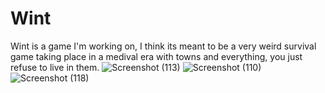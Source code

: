 # Wint
Wint is a game I'm working on, I think its meant to be a very weird survival game taking place in a medival era with towns and everything, you just refuse to live in them.
![Screenshot (113)](https://user-images.githubusercontent.com/56563402/128290239-7ea55b27-2eea-446e-854e-59ceb1b12f64.png)
![Screenshot (110)](https://user-images.githubusercontent.com/56563402/128290248-3dd701c2-f228-4e7b-903e-6c5ac4a92d07.png)
![Screenshot (118)](https://user-images.githubusercontent.com/56563402/128401608-b1be5e14-0cc8-4b7c-abbf-9a228611cf24.png)
